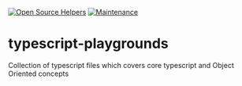 [![Open Source Helpers](https://www.codetriage.com/chandanch/typescript-grounds/badges/users.svg)](https://www.codetriage.com/chandanch/typescript-grounds)
[![Maintenance](https://img.shields.io/badge/Maintained%3F-yes-green.svg)](https://GitHub.com/Naereen/StrapDown.js/graphs/commit-activity)


# typescript-playgrounds
Collection of typescript files which covers core typescript and Object Oriented concepts 
